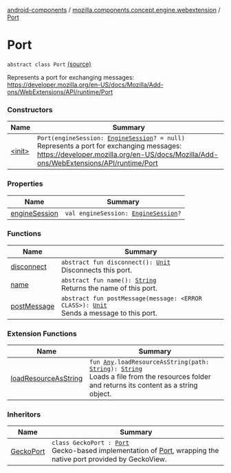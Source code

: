 [android-components](../../index.md) / [mozilla.components.concept.engine.webextension](../index.md) / [Port](./index.md)

# Port

`abstract class Port` [(source)](https://github.com/mozilla-mobile/android-components/blob/master/components/concept/engine/src/main/java/mozilla/components/concept/engine/webextension/WebExtension.kt#L232)

Represents a port for exchanging messages:
https://developer.mozilla.org/en-US/docs/Mozilla/Add-ons/WebExtensions/API/runtime/Port

### Constructors

| Name | Summary |
|---|---|
| [&lt;init&gt;](-init-.md) | `Port(engineSession: `[`EngineSession`](../../mozilla.components.concept.engine/-engine-session/index.md)`? = null)`<br>Represents a port for exchanging messages: https://developer.mozilla.org/en-US/docs/Mozilla/Add-ons/WebExtensions/API/runtime/Port |

### Properties

| Name | Summary |
|---|---|
| [engineSession](engine-session.md) | `val engineSession: `[`EngineSession`](../../mozilla.components.concept.engine/-engine-session/index.md)`?` |

### Functions

| Name | Summary |
|---|---|
| [disconnect](disconnect.md) | `abstract fun disconnect(): `[`Unit`](https://kotlinlang.org/api/latest/jvm/stdlib/kotlin/-unit/index.html)<br>Disconnects this port. |
| [name](name.md) | `abstract fun name(): `[`String`](https://kotlinlang.org/api/latest/jvm/stdlib/kotlin/-string/index.html)<br>Returns the name of this port. |
| [postMessage](post-message.md) | `abstract fun postMessage(message: <ERROR CLASS>): `[`Unit`](https://kotlinlang.org/api/latest/jvm/stdlib/kotlin/-unit/index.html)<br>Sends a message to this port. |

### Extension Functions

| Name | Summary |
|---|---|
| [loadResourceAsString](../../mozilla.components.support.test.file/kotlin.-any/load-resource-as-string.md) | `fun `[`Any`](https://kotlinlang.org/api/latest/jvm/stdlib/kotlin/-any/index.html)`.loadResourceAsString(path: `[`String`](https://kotlinlang.org/api/latest/jvm/stdlib/kotlin/-string/index.html)`): `[`String`](https://kotlinlang.org/api/latest/jvm/stdlib/kotlin/-string/index.html)<br>Loads a file from the resources folder and returns its content as a string object. |

### Inheritors

| Name | Summary |
|---|---|
| [GeckoPort](../../mozilla.components.browser.engine.gecko.webextension/-gecko-port/index.md) | `class GeckoPort : `[`Port`](./index.md)<br>Gecko-based implementation of [Port](./index.md), wrapping the native port provided by GeckoView. |
